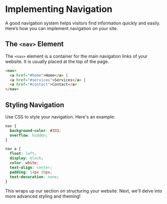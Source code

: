# Implementing Navigation

A good navigation system helps visitors find information quickly and easily. Here’s how you can implement navigation on your site.

## The `<nav>` Element

The `<nav>` element is a container for the main navigation links of your website. It is usually placed at the top of the page.

```html
<nav>
  <a href="#home">Home</a> |
  <a href="#services">Services</a> |
  <a href="#contact">Contact</a>
</nav>
```

## Styling Navigation

Use CSS to style your navigation. Here's an example:

```css
nav {
  background-color: #333;
  overflow: hidden;
}

nav a {
  float: left;
  display: block;
  color: white;
  text-align: center;
  padding: 14px 20px;
  text-decoration: none;
}
```

This wraps up our section on structuring your website. Next, we'll delve into more advanced styling and theming!

